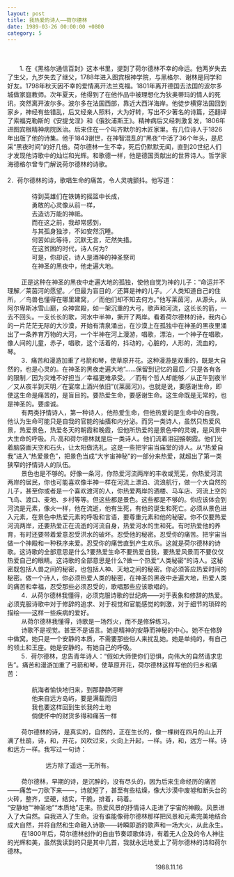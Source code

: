 ```yaml
---
layout: post
title: 我热爱的诗人——荷尔德林
date: 1989-03-26 00:00:00 +0800
category: 5
---
```


<br>
<br>
　　1. 在《黑格尔通信百封》这本书里，提到了荷尔德林不幸的命运。他两岁失去了生父，九岁失去了继父，1788年进入图宾根神学院，与黑格尔、谢林是同学和好友。1798年秋天因不幸的爱情离开法兰克福。1801年离开德国去法国的波尔多城做家庭教师。次年夏天，他得到了在他作品中被理想化为狄奥蒂玛的情人的死讯，突然离开波尔多。波尔多在法国西部，靠近大西洋海岸。他徒步横穿法国回到家乡，神经有些错乱，后又经亲人照料，大为好转，写出不少著名的诗篇，还翻译了索福克勒斯的《安提戈涅》和《俄狄浦斯王》。精神病后又经刺激复发，1806年进图宾根精神病院医治。后来住在一个叫齐默尔的木匠家里。有几位诗人于1826年出版了他的诗集。他于1843谢世，在神智混乱的“黑夜”中活了36个年头，是尼采“黑夜时间”的好几倍。荷尔德林一生不幸，死后仍默默无闻，直到20世纪人们才发现他诗歌中的灿烂和光辉。和歌德一样，他是德国贡献出的世界诗人。哲学家海德格尔曾专门解说荷尔德林的诗歌。<br>
<br>
2．荷尔德林的诗，歌唱生命的痛苦，令人灵魂颤抖。他写道：<br>
<br>
　　　　待到英雄们在铁铸的摇篮中长成，<br>
　　　　勇敢的心灵像从前一样，<br>
　　　　去造访万能的神祗。<br>
　　　　而在这之前，我却常感到，<br>
　　　　与其孤身独涉，不如安然沉睡。<br>
　　　　何苦如此等待，沉默无言，茫然失措。<br>
　　　　在这贫困的时代，诗人何为?<br>
　　　　可是，你却说，诗人是酒神的神圣祭司<br>
　　　　在神圣的黑夜中，他走遍大地。<br>
<br>
　　 正是这种在神圣的黑夜中走遍大地的孤独，使他自觉为神的儿子：“命运并不理解／莱茵河的愿望。／但最为盲目的／还算是神的儿子。／人类知道自己的住所，／鸟兽也懂得在哪里建窝，／而他们却不知去何方。”他写莱茵河，从源头，从阿尔卑斯冰雪山巅，众神宫殿，如一架沉重的大弓，歌声和河流，这长长的箭，一去不回头。一支长长的歌，河水中半神，撕开了两岸。看着荷尔德林的诗，我内心的一片茫茫无际的大沙漠，开始有清泉涌出，在沙漠上在孤独中在神圣的黑夜里涌出了一条养育万物的大河，一个半神在河上漫游，唱歌，漂泊，一个神子在唱歌，像人间的儿童，赤子，唱歌，这个活着的，抖动的，心脏的，人形的，流血的，琴。<br>
　　 3．痛苦和漫游加重了弓箭和琴，使草原开花。这种漫游是双重的，既是大自然的，也是心灵的。在神圣的黑夜走遍大地“……保留到记忆的最后／只是各有各的限制／因为灾难不好担当／幸福更难承受。／而有个哲人却能够／从正午到夜半／又从夜半到天明／在宴席上酒兴依旧”(《莱茵河》)。也就是说，要感谢生命，即使这生命是痛苦的，是盲目的。要热爱生命，要感谢生命。这生命既是无常的，也是神圣的。要虔诚。<br>
　　 有两类抒情诗人，第一种诗人，他热爱生命，但他热爱的是生命中的自我，他认为生命可能只是自我的官能的抽搐和内分泌。而另一类诗人，虽然只热爱风景，热爱景色，热爱冬天的朝霞和晚霞，但他所热爱的是景色中的灵魂，是风景中大生命的呼吸。凡·高和荷尔德林就是后一类诗人。他们流着泪迎接朝霞。他们光着脑袋画天空和石头，让太阳做洗礼。这是一些把宇宙当庙堂的诗人。从“热爱自我”进入“热爱景色”，把景色当成“大宇宙神秘”的一部分来热爱，就超出了第一类狭窄的抒情诗人的队伍。<br>
　　 景色也是不够的。好像一条河，你热爱河流两岸的丰收或荒芜，你热爱河流两岸的居民，你也可能喜欢像半神一样在河流上漂泊、流浪航行，做一个大自然的儿子，甚至你或者是一个喜欢渡河的人，你热爱两岸的酒楼、马车店、河流上空的飞鸟、渡口、麦地、乡村等等。但这些都是景色。这些都是不够的。你应该体会到河流是元素，像火一样，他在流逝，他有生死，有他的诞生和死亡。必须从景色进入元素，在景色中热爱元素的呼吸和言语，要尊重元素和他的秘密。你不仅要热爱河流两岸，还要热爱正在流逝的河流自身，热爱河水的生和死。有时热爱他的养育，有时还要带着爱意忍受洪水的破坏。忍受他的秘密。忍受你的痛苦。把宇宙当做一个神殿和一种秩序来爱。忍受你的痛苦直到产生欢乐。这就是荷尔德林的诗歌。这诗歌的全部意思是什么?要热爱生命不要热爱自我，要热爱风景而不要仅仅热爱自己的眼睛。这诗歌的全部意思是什么?做一个热爱“人类秘密”的诗人。这秘密既包括人兽之间的秘密，也包括人神、天地之间的秘密。你必须答应热爱时间的秘密。做一个诗人，你必须热爱人类的秘密，在神圣的黑夜中走遍大地，热爱人类的痛苦和幸福，忍受那些必须忍受的，歌唱那些应该歌唱的。<br>
　　 4．从荷尔德林我懂得，必须克服诗歌的世纪病——对于表象和修辞的热爱。必须克服诗歌中对于修辞的追求、对于视觉和官能感觉的刺激，对于细节的琐碎的描绘——这样一些疾病的爱好。<br>
　　 从荷尔德林我懂得，诗歌是一场烈火，而不是修辞练习。<br>
　　 诗歌不是视觉。甚至不是语言。她是精神的安静而神秘的中心。她不在修辞中做窝。她只是一个安静的本质，不需要那些俗人来扰乱她。她是单纯的，有自己的领土和王座。她是安静的。有她自己的呼吸。<br>
　　 5．荷尔德林，忠告青年诗人：“假如大师使你们恐惧，向伟大的自然请求忠告”。痛苦和漫游加重了弓箭和琴，使草原开花，荷尔德林这样写他的归乡和痛苦：<br>
<br>
　　　　航海者愉快地归来，到那静静河畔<br>
　　　　他来自远方岛屿，要是满载而归<br>
　　　　我也要这样回到生长我的土地<br>
　　　　倘使怀中的财货多得和痛苦一样<br>
<br>
　　 荷尔德林的诗，是真实的，自然的，正在生长的，像一棵树在四月的山上开满了杜鹃，诗，和，开花，风吹过来，火向上升起，一样。诗，和，远方一样。诗和远方一样。我写过一句诗：<br>
<br>
　　　　　　 远方除了遥远一无所有。<br>
<br>
　　 荷尔德林，早期的诗，是沉醉的，没有尽头的，因为后来生命经历的痛苦——痛苦一刀砍下来——，诗就短了，甚至有些枯燥，像大沙漠中废墟和断头台的火砖，整齐，坚硬，结实，干脆，排着，码着。<br>
“安静地”“神圣地”“本质地”走来。热爱风景的抒情诗人走进了宇宙的神殿。风景进入了大自然。自我进入了生命。没有谁能像荷尔德林那样把风景和元素完美地结合成大自然，并将自然和生命融入诗歌——转瞬即逝的歌声和一场大火，从此永生。<br>
　　 在1800年后，荷尔德林创作的自由节奏颂歌体诗，有着无人企及的令人神往的光辉和美，虽然我读到的只是其中几首，我就永远地爱上了荷尔德林的诗和荷尔德林。<br>
<br>
　　　　　　　　　　　　　　　　　　　　　　　　 1988.11.16